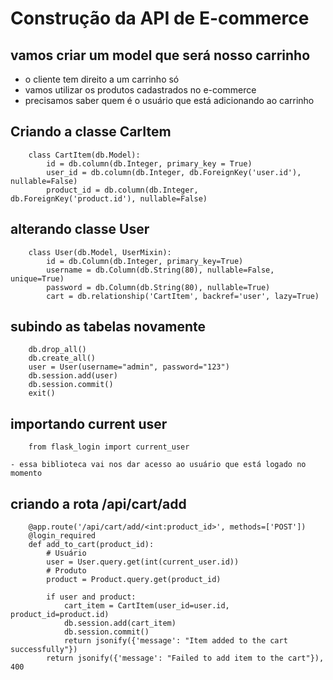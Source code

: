 # Construção da API de E-commerce

## vamos criar um model que será nosso carrinho
- o cliente tem direito a um carrinho só
- vamos utilizar os produtos cadastrados no e-commerce
- precisamos saber quem é o usuário que está adicionando ao carrinho

## Criando a classe CarItem

        class CartItem(db.Model):
            id = db.column(db.Integer, primary_key = True)
            user_id = db.column(db.Integer, db.ForeignKey('user.id'), nullable=False)
            product_id = db.column(db.Integer, db.ForeignKey('product.id'), nullable=False)

## alterando classe User

        class User(db.Model, UserMixin):
            id = db.Column(db.Integer, primary_key=True)
            username = db.Column(db.String(80), nullable=False, unique=True)
            password = db.Column(db.String(80), nullable=True)
            cart = db.relationship('CartItem', backref='user', lazy=True)

## subindo as tabelas novamente

        db.drop_all()
        db.create_all()
        user = User(username="admin", password="123")
        db.session.add(user)
        db.session.commit()
        exit()

## importando current user

        from flask_login import current_user

    - essa biblioteca vai nos dar acesso ao usuário que está logado no momento

## criando a rota /api/cart/add

        @app.route('/api/cart/add/<int:product_id>', methods=['POST'])
        @login_required
        def add_to_cart(product_id):
            # Usuário
            user = User.query.get(int(current_user.id))
            # Produto
            product = Product.query.get(product_id)

            if user and product:
                cart_item = CartItem(user_id=user.id, product_id=product.id)
                db.session.add(cart_item)
                db.session.commit()
                return jsonify({'message': "Item added to the cart successfully"})
            return jsonify({'message': "Failed to add item to the cart"}), 400

